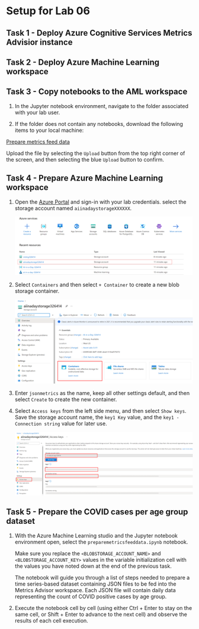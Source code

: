 # Setup for Lab 06

## Task 1 - Deploy Azure Cognitive Services Metrics Advisior instance

## Task 2 - Deploy Azure Machine Learning workspace

## Task 3 - Copy notebooks to the AML workspace

1. In the Jupyter notebook environment, navigate to the folder associated with your lab user.

2. If the folder does not contain any notebooks, download the following items to your local machine:

[Prepare metrics feed data](https://solliancepublicdata.blob.core.windows.net/ai-in-a-day/lab-06/preparemetricsfeeddata.ipynb)

Upload the file by selecting the `Upload` button from the top right corner of the screen, and then selecting the blue `Upload` button to confirm. 

## Task 4 - Prepare Azure Machine Learning workspace

1. Open the [Azure Portal](https://portal.azure.com) and sign-in with your lab credentials. select the storage account named `aiinadaystorageXXXXXX`.

    ![Locate storage account in Azure Portal](../06-metrics-advisor/media/datastore-01.png)

2. Select `Containers` and then select `+ Container` to create a new blob storage container.

    ![Create new blob storage container](../06-metrics-advisor/media/datastore-02.png)

3. Enter `jsonmetrics` as the name, keep all other settings default, and then select `Create` to create the new container.

4.  Select `Access keys` from the left side menu, and then select `Show keys`. Save the storage account name, the `key1 Key` value, and the `key1 - Connection string` value for later use.

    ![Storage account name and key](../06-metrics-advisor/media/datastore-03.png)

## Task 5 - Prepare the COVID cases per age group dataset

1. With the Azure Machine Learning studio and the Jupyter notebook environment open, select the `preparemetricsfeeddata.ipynb` notebook.

   Make sure you replace the `<BLOBSTORAGE_ACCOUNT_NAME>` and `<BLOBSTORAGE_ACCOUNT_KEY>` values in the variable initialization cell with the values you have noted down at the end of the previous task.

   The notebook will guide you through a list of steps needed to prepare a time series-based dataset containing JSON files to be fed into the Metrics Advisor workspace. Each JSON file will contain daily data representing the count of COVID positive cases by age group.

2. Execute the notebook cell by cell (using either Ctrl + Enter to stay on the same cell, or Shift + Enter to advance to the next cell) and observe the results of each cell execution.